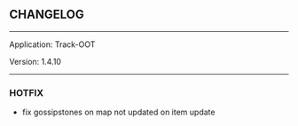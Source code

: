 ## CHANGELOG

---

Application:    Track-OOT

Version:        1.4.10

---

### HOTFIX
- fix gossipstones on map not updated on item update